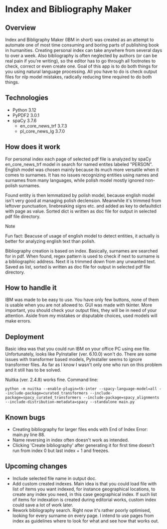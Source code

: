 # Index and Bibliography Maker
## Overview
Index and Bibligraphy Maker (IBM in short) was created as an attempt to automate one of most time consuming and boring parts of publishing book in humanities.
Creating personal index can take anywhere from several days to over a week. Also bibliography is often neglected by authors (or can be real pain if you're writing), so the editor has to go through all footnotes to check, correct or even create one.
Goal of this app is to do both things for you using natural language processing. All you have to do is check output files for nlp model mistakes, radically reducing time required to do both things.
## Technologies
- Python 3.12
- PyPDF2 3.0.1
- spaCy 3.7.6
    * en_core_news_trf 3.7.3
    * pl_core_news_lg 3.7.0
## How does it work
For personal index each page of selected pdf file is analyzed by spaCy en_core_news_trf model in search for named entites labeled "PERSON". English model was chosen mainly because its much more versatile when it comes to surnames. It has no issues recognizing entities using names and surnames from many languages, while polish model mostly ignored non-polish surnames.

Found entity is then lemmatized by polish model, because english model isn't very good at managing polish declension. Meanwhile it's trimmed from leftover punctuation, linebreaking signs etc. and added as key to defaultdict with page as value. Sorted dict is written as doc file for output in selected pdf file directory.
>[!NOTE]
>Fun fact: Beacuse of usage of english model to detect entities, it actually is better for analyzing english text than polish.

Bibliography creation is based on index. Basically, surnames are searched for in pdf. When found, regex pattern is used to check if next to surname is a bibliographic address. Next it is trimmed down from any unwanted text. Saved as list, sorted is written as doc file for output in selected pdf file directory.
## How to handle it
IBM was made to be easy to use. You have only few buttons, none of them is usable when you are not allowed to. GUI was made with tkinter.
More important, you should check your output files, they will be in need of your attention. Aside from my mistakes or disputable choices, used models will make errors.

## Deployment
Basic idea was that you could run IBM on your office PC using exe file. Unfortunately, looks like PyInstaller (ver. 6.10.0) won't do. There are some issues with transformer based models, PyInstaller seems to ignore transformer files. As far as I know I wasn't only one who run on this problem and it still has to be solved. 

Nuitka (ver. 2.4.8) works fine. Command line:
```
python -m nuitka --enable-plugin=tk-inter --spacy-language-model=all --include-package=curated_transformers --include-package=spacy_curated_transformers --include-package=spacy_alignments --include-distribution-metadata=spacy --standalone main.py
```
## Known bugs
- Creating bibliography for larger files ends with End of Index Error: main.py line 88.
- Name reversing in index often doesn't work as intended.
- Clicking 'Create bibliography' after generating it for first time doesn't run from index 0 but last index + 1 and freezes.

## Upcoming changes
- Include selected file name in output doc.
- Add custom created indexes. Main idea is that you could load file with list of items you want indexed, for instance geographical locations, to create any index you need, in this case geographical index. If such list of items for indexation is created during editorial works, custom index could save a lot of work later.
- Rework bibliography search. Right now it's rather poorly optimised, looking for every surname on every page. I intend to use pages from index as guidelines where to look for what and see how that works out. 

